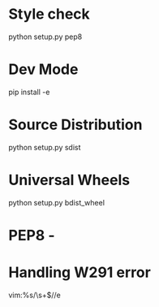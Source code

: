 # Style check
python setup.py pep8

# Dev Mode
pip install -e

# Source Distribution
python setup.py sdist

# Universal Wheels
python setup.py bdist_wheel

# PEP8 -
# Handling W291 error
vim:%s/\s\+$//e
